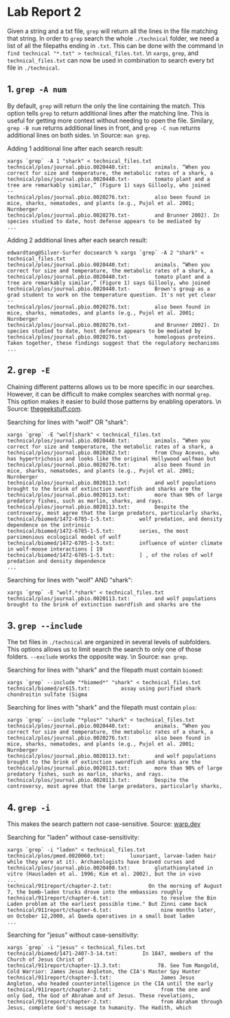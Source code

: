 # Lab Report 2
Given a string and a txt file, `grep` will return all the lines in the file matching that string. In order to `grep` search the whole `./technical` folder, we need a list of all the filepaths ending in `.txt`. This can be done with the command \n
`find technical "*.txt" > technical_files.txt`. \n
`xargs`, `grep`, and `technical_files.txt` can now be used in combination to search every txt file in `./technical`.

## 1. `grep -A num`
By default, `grep` will return the only the line containing the match. This option tells `grep` to return additional lines after the matching line. This is useful for getting more context without needing to open the file. Similary, `grep -B num` returns additional lines in front, and `grep -C num` returns additional lines on both sides. \n
Source: `man grep`.

Adding 1 additional line after each search result:
```
xargs `grep` -A 1 "shark" < technical_files.txt
technical/plos/journal.pbio.0020440.txt:        animals. “When you correct for size and temperature, the metabolic rates of a shark, a
technical/plos/journal.pbio.0020440.txt-        tomato plant and a tree are remarkably similar,” (Figure 1) says Gillooly, who joined
--
technical/plos/journal.pbio.0020276.txt:        also been found in mice, sharks, nematodes, and plants (e.g., Pujol et al. 2001; Nurnberger
technical/plos/journal.pbio.0020276.txt-        and Brunner 2002). In species studied to date, host defense appears to be mediated by
...
```

Adding 2 additional lines after each search result:
```
edwardtang@Silver-Surfer docsearch % xargs `grep` -A 2 "shark" < technical_files.txt
technical/plos/journal.pbio.0020440.txt:        animals. “When you correct for size and temperature, the metabolic rates of a shark, a
technical/plos/journal.pbio.0020440.txt-        tomato plant and a tree are remarkably similar,” (Figure 1) says Gillooly, who joined
technical/plos/journal.pbio.0020440.txt-        Brown's group as a grad student to work on the temperature question. It's not yet clear
--
technical/plos/journal.pbio.0020276.txt:        also been found in mice, sharks, nematodes, and plants (e.g., Pujol et al. 2001; Nurnberger
technical/plos/journal.pbio.0020276.txt-        and Brunner 2002). In species studied to date, host defense appears to be mediated by
technical/plos/journal.pbio.0020276.txt-        homologous proteins. Taken together, these findings suggest that the regulatory mechanisms
...
```

## 2. `grep -E`
Chaining different patterns allows us to be more specific in our searches. However, it can be difficult to make complex searches with normal `grep`. This option makes it easier to build those patterns by enabling operators. \n
Source: [thegeekstuff.com](https://www.thegeekstuff.com/2011/10/grep-or-and-not-operators/).

Searching for lines with "wolf" OR "shark":
```
xargs `grep` -E "wolf|shark" < technical_files.txt
technical/plos/journal.pbio.0020440.txt:        animals. “When you correct for size and temperature, the metabolic rates of a shark, a
technical/plos/journal.pbio.0020262.txt:        from Chuy Aceves, who has hypertrichosis and looks like the original Hollywood wolfman but
technical/plos/journal.pbio.0020276.txt:        also been found in mice, sharks, nematodes, and plants (e.g., Pujol et al. 2001; Nurnberger
technical/plos/journal.pbio.0020113.txt:        and wolf populations brought to the brink of extinction swordfish and sharks are the
technical/plos/journal.pbio.0020113.txt:        more than 90% of large predatory fishes, such as marlin, sharks, and rays.
technical/plos/journal.pbio.0020113.txt:        Despite the controversy, most agree that the large predators, particularly sharks,
technical/biomed/1472-6785-1-5.txt:        wolf predation, and density dependence on the intrinsic
technical/biomed/1472-6785-1-5.txt:        series, the most parsimonious ecological model of wolf
technical/biomed/1472-6785-1-5.txt:        influence of winter climate in wolf-moose interactions [ 19
technical/biomed/1472-6785-1-5.txt:        ] , of the roles of wolf predation and density dependence
...
```

Searching for lines with "wolf" AND "shark":
```
xargs `grep` -E "wolf.*shark" < technical_files.txt
technical/plos/journal.pbio.0020113.txt:        and wolf populations brought to the brink of extinction swordfish and sharks are the
```
## 3. `grep --include`
The txt files in `./technical` are organized in several levels of subfolders. This options allows us to limit search the search to only one of those folders. `--exclude` works the opposite way. \n
Source: `man grep`.

Searching for lines with "shark" and the filepath must contain `biomed`:
```
xargs `grep` --include "*biomed*" "shark" < technical_files.txt
technical/biomed/ar615.txt:          assay using purified shark chondroitin sulfate (Sigma
```

Searching for lines with "shark" and the filepath must contain `plos`:
```
xargs `grep` --include "*plos*" "shark" < technical_files.txt
technical/plos/journal.pbio.0020440.txt:        animals. “When you correct for size and temperature, the metabolic rates of a shark, a
technical/plos/journal.pbio.0020276.txt:        also been found in mice, sharks, nematodes, and plants (e.g., Pujol et al. 2001; Nurnberger
technical/plos/journal.pbio.0020113.txt:        and wolf populations brought to the brink of extinction swordfish and sharks are the
technical/plos/journal.pbio.0020113.txt:        more than 90% of large predatory fishes, such as marlin, sharks, and rays.
technical/plos/journal.pbio.0020113.txt:        Despite the controversy, most agree that the large predators, particularly sharks,
```

## 4. `grep -i`
This makes the search pattern not case-sensitive.
Source: [warp.dev](https://www.warp.dev/terminus/make-grep-case-insensitive#:~:text=To%20recap%2C%20the%20grep%20command,or%20—ignore%2Dcase%20flag.)

Searching for "laden" without case-sensitivity:
```
xargs `grep` -i "laden" < technical_files.txt
technical/plos/pmed.0020060.txt:        luxuriant, larvae-laden hair while they were at it). Archaeologists have braved curses and
technical/plos/journal.pbio.0020400.txt:        glutathionylated in vitro (Hausladen et al. 1996; Kim et al. 2002), but the in vivo
...
technical/911report/chapter-2.txt:            On the morning of August 7, the bomb-laden trucks drove into the embassies roughly
technical/911report/chapter-6.txt:                to resolve the Bin Laden problem at the earliest possible time." But Zinni came back
technical/911report/chapter-6.txt:                nine months later, on October 12,2000, al Qaeda operatives in a small boat laden
...
```

Searching for "jesus" without case-sensitivity:
```
xargs `grep` -i "jesus" < technical_files.txt
technical/biomed/1471-2407-3-14.txt:        In 1847, members of the Church of Jesus Christ of
technical/911report/chapter-13.3.txt:            78. See Tom Mangold, Cold Warrior: James Jesus Angleton, the CIA's Master Spy Hunter
technical/911report/chapter-3.txt:                James Jesus Angleton, who headed counterintelligence in the CIA until the early
technical/911report/chapter-2.txt:                from the one and only God, the God of Abraham and of Jesus. These revelations,
technical/911report/chapter-2.txt:                from Abraham through Jesus, complete God's message to humanity. The Hadith, which
```